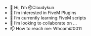 - 👋 Hi, I’m @Cloudykun
- 👀 I’m interested in FiveM Plugins
- 🌱 I’m currently learning FiveM scripts
- 💞️ I’m looking to collaborate on ...
- 📫 How to reach me: Whoami#0011

<!---
Cloudykun/Cloudykun is a ✨ special ✨ repository because its `README.md` (this file) appears on your GitHub profile.
You can click the Preview link to take a look at your changes.
--->
